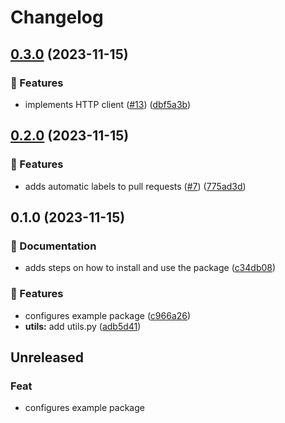 # Changelog

## [0.3.0](https://github.com/apoclyps/python-package-publish/compare/0.2.0...0.3.0) (2023-11-15)


### 🚀 Features

* implements HTTP client ([#13](https://github.com/apoclyps/python-package-publish/issues/13)) ([dbf5a3b](https://github.com/apoclyps/python-package-publish/commit/dbf5a3b7bcf7c659acd11b0c2e9a192b036789ce))

## [0.2.0](https://github.com/apoclyps/python-package-publish/compare/0.1.0...0.2.0) (2023-11-15)


### 🚀 Features

* adds automatic labels to pull requests ([#7](https://github.com/apoclyps/python-package-publish/issues/7)) ([775ad3d](https://github.com/apoclyps/python-package-publish/commit/775ad3d91f0ccd4f1a0fa711c5d51a913b2da3ae))

## 0.1.0 (2023-11-15)


### 📝 Documentation

* adds steps on how to install and use the package ([c34db08](https://github.com/apoclyps/python-package-publish/commit/c34db0885b05c14e5c3564063a5f057e5ec3703a))


### 🚀 Features

* configures example package ([c966a26](https://github.com/apoclyps/python-package-publish/commit/c966a264160e3dc388b1f56e772e7a0f1b8c7e8d))
* **utils:** add utils.py ([adb5d41](https://github.com/apoclyps/python-package-publish/commit/adb5d418ebfae1a42b56fccd7f25f6ba59544ad0))

## Unreleased

### Feat

- configures example package
